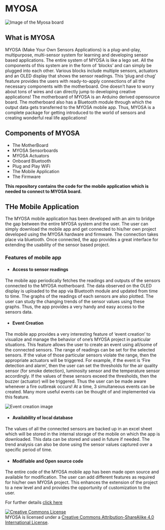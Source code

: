 # MYOSA
![Image of the Myosa board](https://ieee-sensors.org/wp-content/uploads/2018/05/myosa-3.jpg)

## What is MYOSA
MYOSA (Make Your Own Sensors Applications) is a plug-and-play, multipurpose, multi-sensor system for learning and developing sensor based applications. The entire system of MYOSA is like a lego set. All the components of this system are in the form of ‘blocks’ and can simply be plugged into each other. Various blocks include multiple sensors, actuators and an OLED display that shows the sensor readings. This ‘plug and chug’ feature provides the users with ready-to-apply connections of all the necessary components with the motherboard. One doesn’t have to worry about tons of wires and can directly jump to developing creative applications!  The motherboard of MYOSA is an Arduino derived opensource board.  The motherboard also has a Bluetooth module through which the output data gets transferred to the MYOSA mobile app. Thus, MYOSA is a complete package for getting introduced to the world of sensors and creating wonderful real life applications!

## Components of MYOSA
* The MotherBoard
* MYOSA Sensorboards
* MYOSA Actuators
* Onboard Bluetooth
* Plug and Play WiFi
* The Mobile Application
* The Firmware

**This repository contains the code for the mobile application which is needed to connect to MYOSA board.**

## THe Mobile Application
The MYOSA mobile application has been developed with an aim to bridge the gap between the entire MYOSA system and the user. The user can simply download the mobile app and get connected to his/her own project developed using the MYOSA hardware and firmware. The connection takes place via bluetooth. Once connected, the app provides a great interface for extending the usability of the sensor based project.

### Features of mobile app

* #### Access to sensor readings
The mobile app periodically fetches the readings and outputs of the sensors connected to the MYOSA motherboard. The data observed on the OLED display is uploaded to the app via Bluetooth module and updated from time to time. The graphs of the readings of each sensors are also plotted. The user can study the changing trends of the sensor values using these graphs. Thus, the app provides a very handy and easy access to the sensors data.

* #### Event Creation
The mobile app provides a very interesting feature of ‘event creation’ to visualize and manage the behavior of one’s  MYOSA project in particular situations. This feature allows the user to create an event using all/some of the connected sensors. The range of readings can be set for the selected sensors. If the value of those particular sensors violate the range, then the appropriate actuators will be triggered. For example, if the event is ‘Fire detection and alarm’, then the user can set the thresholds for the air quality sensor (for smoke detection), luminosity sensor and the temperature sensor accordingly. If the values of these sensors exceed the thresholds, then the buzzer (actuator) will be triggered. Thus the user can be made aware whenever a fire outbreak occurs! At a time, 3 simultaneous events can be created. Many more useful events can be thought of and implemented via this feature.

![Event creation image](https://ieee-sensors.org/wp-content/uploads/2018/05/App2.jpg)

* #### Availability of local database
The values of all the connected sensors are backed up in an excel sheet which will be stored in the internal storage of the mobile on which the app is downloaded. This data can be stored and used in future if needed. The trend analysis can also be done using the sensor values captured over a specific period of time.

* #### Modifiable and Open source code
The entire code of the MYOSA mobile app has been made open source and available for modification. The user can add different features as required for his/her own MYOSA project. This enhances the extension of the project to a new level and and provides the opportunity of customization to the user.

For further details [click here](https://ieee-sensors.org/myosa/)

<a rel="license" href="http://creativecommons.org/licenses/by-sa/4.0/"><img alt="Creative Commons License" style="border-width:0" src="https://i.creativecommons.org/l/by-sa/4.0/88x31.png" /></a><br />MYOSA is licensed under a <a rel="license" href="http://creativecommons.org/licenses/by-sa/4.0/">Creative Commons Attribution-ShareAlike 4.0 International License</a>.


